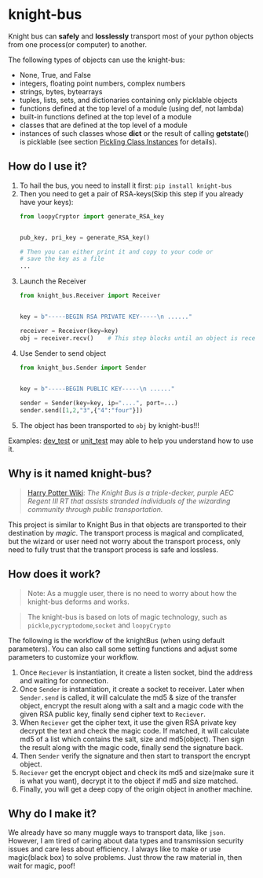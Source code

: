 # knight-bus

Knight bus can **safely** and **losslessly** transport most of your python objects from one process(or computer) to another. 

The following types of objects can use the knight-bus:
 - None, True, and False
 - integers, floating point numbers, complex numbers
 - strings, bytes, bytearrays
 - tuples, lists, sets, and dictionaries containing only picklable objects
 - functions defined at the top level of a module (using def, not lambda)
 - built-in functions defined at the top level of a module
 - classes that are defined at the top level of a module
 - instances of such classes whose __dict__ or the result of calling __getstate__() is picklable (see section [Pickling Class Instances](https://docs.python.org/3/library/pickle.html#pickle-inst) for details).

## How do I use it?

1. To hail the bus, you need to install it first: `pip install knight-bus`
2. Then you need to get a pair of RSA-keys(Skip this step if you already have your keys):
    ```python
   from loopyCryptor import generate_RSA_key
   
   
   pub_key, pri_key = generate_RSA_key()
   
   # Then you can either print it and copy to your code or 
   # save the key as a file
   ...
    ```
3. Launch the Receiver
    ```python
   from knight_bus.Receiver import Receiver

   
   key = b"-----BEGIN RSA PRIVATE KEY-----\n ......"

   receiver = Receiver(key=key)
   obj = receiver.recv()    # This step blocks until an object is received.
    ```
4. Use Sender to send object
    ```python
   from knight_bus.Sender import Sender

   
   key = b"-----BEGIN PUBLIC KEY-----\n ......"
     
   sender = Sender(key=key, ip="....", port=...)
   sender.send([1,2,"3",{"4":"four"}])
    ```
5. The object has been transported to `obj` by knight-bus!!!

Examples: [dev_test](https://github.com/loopyme/knight-bus/tree/master/test/dev_test) or [unit_test](https://github.com/loopyme/knight-bus/blob/master/test/unit_test/test.py) may able to help you understand how to use it.

## Why is it named knight-bus?
> [Harry Potter Wiki](https://harrypotter.fandom.com/wiki/Knight_Bus): *The Knight Bus is a triple-decker, purple AEC Regent III RT that assists stranded individuals of the wizarding community through public transportation.*

This project is similar to Knight Bus in that objects are transported to their destination by *magic*. The transport process is magical and complicated, but the wizard or user need not worry about the transport process, only need to fully trust that the transport process is safe and lossless.

## How does it work?

> Note: As a muggle user, there is no need to worry about how the knight-bus deforms and works.


> The knight-bus is based on lots of magic technology, such as `pickle`,`pycryptodome`,`socket` and `loopyCrypto`

The following is the workflow of the knightBus (when using default parameters). You can also call some setting functions and adjust some parameters to customize your workflow.

1. Once `Reciever` is instantiation, it create a listen socket, bind the address and waiting for connection.
2. Once `Sender` is instantiation, it create a socket to receiver. Later when `Sender.send` is called, it will calculate the md5 & size of the transfer object, encrypt the result along with a salt and a magic code with the given RSA public key, finally send cipher text to `Reciever`.  
3. When `Reciever` get the cipher text, it use the given RSA private key decrypt the text and check the magic code. If matched, it will calculate md5 of a list which contains the salt, size and md5(object). Then sign the result along with the magic code, finally send the signature back. 
4. Then `Sender` verify the signature and then start to transport the encrypt object.
5. `Reciever` get the encrypt object and check its md5 and size(make sure it is what you want), decrypt it to the object if md5 and size matched.
6. Finally, you will get a deep copy of the origin object in another machine.

## Why do I make it?
We already have so many muggle ways to transport data, like `json`. However, I am tired of caring about data types and transmission security issues and care less about efficiency. I always like to make or use magic(black box) to solve problems. Just throw the raw material in, then wait for magic, poof!
